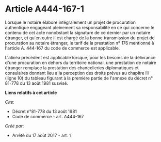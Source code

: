 # Article A444-167-1

Lorsque le notaire élabore intégralement un projet de procuration authentique engageant pleinement sa responsabilité en ce
qui concerne le contenu de cet acte nonobstant la signature de ce dernier par un notaire étranger, et qu'en outre il est
chargé de la bonne transmission du projet de procuration au notaire étranger, le tarif de la prestation n° 176 mentionné à
l'article A. 444-167 du code de commerce est applicable.

L'alinéa précédent est applicable lorsque, pour les besoins de la délivrance d'une procuration en dehors du territoire
national, une prestation de notaire étranger remplace la prestation des chancelleries diplomatiques et consulaires donnant
lieu à la perception des droits prévus au chapitre III (ligne 10) du tableau figurant à la première partie de l'annexe du
décret n° 81-778 du 13 août 1981 susvisé.

**Liens relatifs à cet article**

_Cite_:

  - Décret n°81-778 du 13 août 1981
  - Code de commerce - art. A444-167

_Créé par_:

  - Arrêté du 17 août 2017 - art. 1
